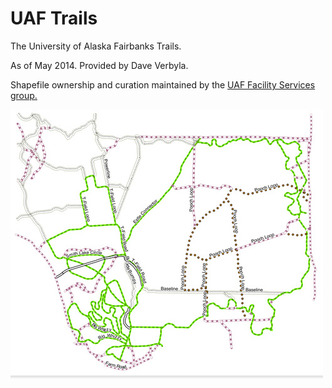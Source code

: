UAF Trails
==========

The University of Alaska Fairbanks Trails.

As of May 2014.  Provided by Dave Verbyla.

Shapefile ownership and curation maintained by the
[UAF Facility Services group.](http://www.uaf.edu/fs/)

![map preview](uaf-trails-preview.jpg)
